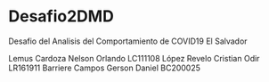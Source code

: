 # Desafio2DMD
Desafio del Analisis del Comportamiento de COVID19 El Salvador


Lemus Cardoza 	Nelson Orlando LC111108 
López Revelo 	Cristian Odir 	LR161911 
Barriere Campos	Gerson Daniel	BC200025


